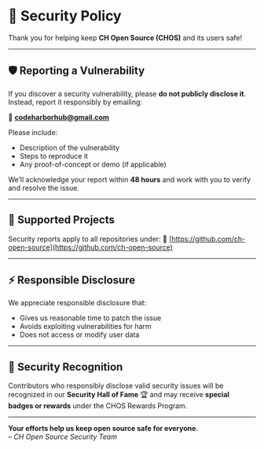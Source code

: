 # 🔐 Security Policy

Thank you for helping keep **CH Open Source (CHOS)** and its users safe!  

---

## 🛡️ Reporting a Vulnerability

If you discover a security vulnerability, please **do not publicly disclose it**.  
Instead, report it responsibly by emailing:

📧 **codeharborhub@gmail.com**

Please include:
- Description of the vulnerability  
- Steps to reproduce it  
- Any proof-of-concept or demo (if applicable)

We’ll acknowledge your report within **48 hours** and work with you to verify and resolve the issue.

---

## 🧩 Supported Projects

Security reports apply to all repositories under:
🔗 [https://github.com/ch-open-source](https://github.com/ch-open-source)

---

## ⚡ Responsible Disclosure

We appreciate responsible disclosure that:
- Gives us reasonable time to patch the issue  
- Avoids exploiting vulnerabilities for harm  
- Does not access or modify user data  

---

## 🏅 Security Recognition

Contributors who responsibly disclose valid security issues will be recognized in our **Security Hall of Fame** 🏆 and may receive **special badges or rewards** under the CHOS Rewards Program.

---

**Your efforts help us keep open source safe for everyone.**  
– *CH Open Source Security Team*
